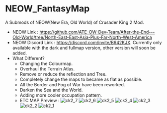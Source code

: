 # NEOW_FantasyMap
A Submods of NEOW(New Era, Old World) of Crusader King 2 Mod.
- NEOW Link : https://github.com/ATE-OW-Dev-Team/After-the-End---Old-World/tree/North-East-East-Asia-Plus-Far-North-West-America
- NEOW Discord Link : https://discord.com/invite/B642KJX.
Currently only available with the dark and fullmap version, other version will soon be added.
- What Different?
  - Changing the Colourmap.
  - Overhaul the Terrain Atlas.
  - Remove or reduce the reflection and Tree.
  - Completely change the maps to became as flat as possible.
  - All the Border and Fog of War have been reworked.
  - Darken the Sea and the World.
  - Adding more cooler occupation pattern.
  - ETC
MAP Preview :
![ck2_7](https://github.com/user-attachments/assets/c3b079d9-df96-4371-b398-398638ebbe8e)
![ck2_6](https://github.com/user-attachments/assets/c76bc667-e0e1-4a82-ae23-e401e2926d6d)
![ck2_5](https://github.com/user-attachments/assets/cece6fd4-b12d-430a-b1bd-5bd8132bc909)
![ck2_4](https://github.com/user-attachments/assets/b2e8b451-8230-402b-9107-efc69dcdfd37)
![ck2_3](https://github.com/user-attachments/assets/c629e083-5539-4e81-8b00-ade13f919411)
![ck2_2](https://github.com/user-attachments/assets/7a34a174-5828-4471-860e-0d201d8a83ad)
![ck2_1](https://github.com/user-attachments/assets/92228486-4e1f-4e87-8ca3-31a79b14c4c1)
